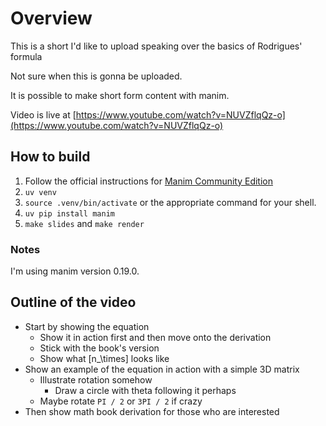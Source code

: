 # Overview

This is a short I'd like to upload speaking over the basics of Rodrigues' formula

Not sure when this is gonna be uploaded.

It is possible to make short form content with manim.

Video is live at [https://www.youtube.com/watch?v=NUVZflqQz-o](https://www.youtube.com/watch?v=NUVZflqQz-o)

## How to build

1) Follow the official instructions for [Manim Community Edition](https://docs.manim.community/en/stable/installation/uv.html)
2) `uv venv`
3) `source .venv/bin/activate` or the appropriate command for your shell.
4) `uv pip install manim`
5) `make slides` and `make render`

### Notes

I'm using manim version 0.19.0.

## Outline of the video

- Start by showing the equation
  - Show it in action first and then move onto the derivation
  - Stick with the book's version
  - Show what [n_\times] looks like
- Show an example of the equation in action with a simple 3D matrix
  - Illustrate rotation somehow
    - Draw a circle with theta following it perhaps
  - Maybe rotate `PI / 2` or `3PI / 2` if crazy
- Then show math book derivation for those who are interested
